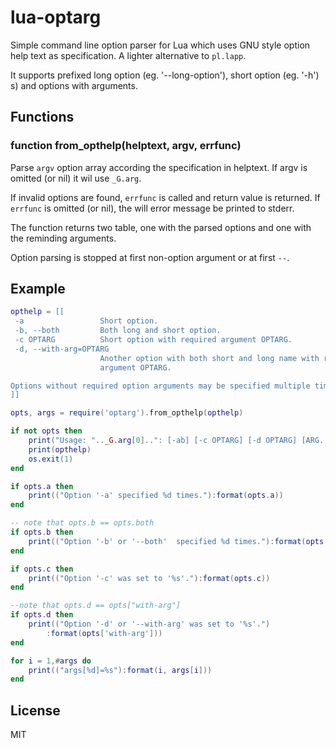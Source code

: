 lua-optarg
==========

Simple command line option parser for Lua which uses GNU style option help
text as specification. A lighter alternative to `pl.lapp`.

It supports prefixed long option (eg. '--long-option'), short option
(eg. '-h') s) and options with arguments.

Functions
---------

### function from_opthelp(helptext, argv, errfunc)

Parse `argv` option array according the specification in helptext. If argv
is omitted (or nil) it wil use `_G.arg`.

If invalid options are found, `errfunc` is called and return value is
returned. If `errfunc` is omitted (or nil), the will error message be
printed to stderr.

The function returns two table, one with the parsed options and one with the
reminding arguments.

Option parsing is stopped at first non-option argument or at first `--`.

Example
--------
```Lua
opthelp = [[
 -a                 Short option.
 -b, --both         Both long and short option.
 -c OPTARG          Short option with required argument OPTARG.
 -d, --with-arg=OPTARG
                    Another option with both short and long name with reqired
                    argument OPTARG.

Options without required option arguments may be specified multiple times.
]]

opts, args = require('optarg').from_opthelp(opthelp)

if not opts then
	print("Usage: ".._G.arg[0]..": [-ab] [-c OPTARG] [-d OPTARG] [ARG...]")
	print(opthelp)
	os.exit(1)
end

if opts.a then
	print(("Option '-a' specified %d times."):format(opts.a))
end

-- note that opts.b == opts.both
if opts.b then
	print(("Option '-b' or '--both'  specified %d times."):format(opts.both))
end

if opts.c then
	print(("Option '-c' was set to '%s'."):format(opts.c))
end

--note that opts.d == opts["with-arg"]
if opts.d then
	print(("Option '-d' or '--with-arg' was set to '%s'.")
		:format(opts['with-arg']))
end

for i = 1,#args do
	print(("args[%d]=%s"):format(i, args[i]))
end
```

License
-------
MIT

